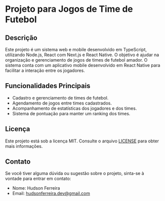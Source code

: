 # Projeto para Jogos de Time de Futebol

## Descrição
Este projeto é um sistema web e mobile desenvolvido em TypeScript, utilizando Node.js, React com Next.js e React Native. O objetivo é ajudar na organização e gerenciamento de jogos de times de futebol amador. O sistema conta com um aplicativo mobile desenvolvido em React Native para facilitar a interação entre os jogadores.

## Funcionalidades Principais

- Cadastro e gerenciamento de times de futebol.
- Agendamento de jogos entre times cadastrados.
- Acompanhamento de estatísticas dos jogadores e dos times.
- Sistema de pontuação para manter um ranking dos times.

## Licença

Este projeto está sob a licença MIT. Consulte o arquivo [LICENSE](LICENSE) para obter mais informações.

## Contato

Se você tiver alguma dúvida ou sugestão sobre o projeto, sinta-se à vontade para entrar em contato:

- Nome: Hudson Ferreira
- Email: hudsonferreira.dev@gmail.com